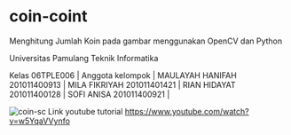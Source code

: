 # coin-coint
Menghitung Jumlah Koin pada gambar menggunakan OpenCV dan Python

Universitas Pamulang
Teknik Informatika

Kelas 06TPLE006 |
Anggota kelompok | 
MAULAYAH HANIFAH	201011400913 | 
MILA FIKRIYAH	201011401421 | 
RIAN HIDAYAT	201011400128 | 
SOFI ANISA	201011400921 |

![coin-sc](https://github.com/rianhz135/coin-coint/assets/69446918/54f2ca4b-9fb5-4b93-a3c6-089d95369667)
Link youtube tutorial
https://www.youtube.com/watch?v=w5YqaVVynfo
